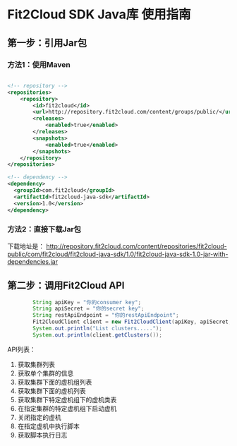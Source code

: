 # Fit2Cloud SDK Java库 使用指南

## 第一步：引用Jar包

### 方法1：使用Maven

```xml

<!-- repository -->
<repositories>
	<repository>
		<id>fit2cloud</id>
		<url>http://repository.fit2cloud.com/content/groups/public/</url>
		<releases>
			<enabled>true</enabled>
		</releases>
		<snapshots>
			<enabled>true</enabled>
		</snapshots>
	</repository>  
</repositories>

<!-- dependency -->
<dependency>
  <groupId>com.fit2cloud</groupId>
  <artifactId>fit2cloud-java-sdk</artifactId>
  <version>1.0</version>
</dependency>
```

### 方法2：直接下载Jar包

下载地址是：
http://repository.fit2cloud.com/content/repositories/fit2cloud-public/com/fit2cloud/fit2cloud-java-sdk/1.0/fit2cloud-java-sdk-1.0-jar-with-dependencies.jar

## 第二步：调用Fit2Cloud API

```java
		String apiKey = "你的consumer key";
		String apiSecret = "你的secret key";
		String restApiEndpoint = "你的restApiEndpoint";
		Fit2CloudClient client = new Fit2CloudClient(apiKey, apiSecret, restApiEndpoint);
		System.out.println("List clusters.....");
		System.out.println(client.getClusters());
```
API列表：

1. 获取集群列表
2. 获取单个集群的信息
3. 获取集群下面的虚机组列表
4. 获取集群下面的虚机列表
5. 获取集群下特定虚机组下的虚机类表
6. 在指定集群的特定虚机组下启动虚机
7. 关闭指定的虚机
8. 在指定虚机中执行脚本
9. 获取脚本执行日志